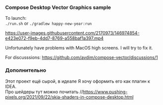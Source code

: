 ### Compose Desktop Vector Graphics sample
To launch:  
`./run.sh` or `./gradlew happy-new-year:run`  

https://user-images.githubusercontent.com/2170973/146974854-e423e072-f9eb-4dd7-8769-a558baf1a397.mp4

Unfortunately have problems with MacOS high screens. I will try to fix it. 

For discusssions: https://github.com/avdim/compose-vector/discussions/1


### Дополнительно
Этот проект ещё сырой, в идеале Я хочу оформить его как плагин к IDEA.  
Про шейдеры тут можно почитать //https://www.pushing-pixels.org/2021/09/22/skia-shaders-in-compose-desktop.html
